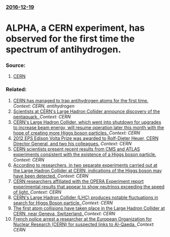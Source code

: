 ### [2016-12-19](/news/2016/12/19/index.md)

# ALPHA, a CERN experiment, has observed for the first time the spectrum of antihydrogen. 




### Source:

1. [CERN](https://home.cern/about/updates/2016/12/alpha-observes-light-spectrum-antimatter-first-time)

### Related:

1. [CERN has managed to trap antihydrogen atoms for the first time. ](/news/2010/11/17/cern-has-managed-to-trap-antihydrogen-atoms-for-the-first-time.md) _Context: CERN, antihydrogen_
2. [Scientists at CERN's Large Hadron Collider announce discovery of the pentaquark. ](/news/2015/07/14/scientists-at-cern-s-large-hadron-collider-announce-discovery-of-the-pentaquark.md) _Context: CERN_
3. [CERN's Large Hadron Collider, which went into shutdown for upgrades to increase beam energy, will resume operation later this month with the hope of creating more Higgs boson particles. ](/news/2015/03/12/cern-s-large-hadron-collider-which-went-into-shutdown-for-upgrades-to-increase-beam-energy-will-resume-operation-later-this-month-with-the.md) _Context: CERN_
4. [2012 EPS Edison Volta Prize was awarded to Rolf-Dieter Heuer, CERN Director General, and two his colleagues.](/news/2012/11/12/2012-eps-edison-volta-prize-was-awarded-to-rolf-dieter-heuer-cern-director-general-and-two-his-colleagues.md) _Context: CERN_
5. [CERN scientists present recent results from CMS and ATLAS experiments consistent with the existence of a Higgs boson particle. ](/news/2012/07/4/cern-scientists-present-recent-results-from-cms-and-atlas-experiments-consistent-with-the-existence-of-a-higgs-boson-particle.md) _Context: CERN_
6. [According to researchers, in two separate experiments carried out at the Large Hadron Collider at CERN, indications of the Higgs boson may have been detected. ](/news/2011/12/13/according-to-researchers-in-two-separate-experiments-carried-out-at-the-large-hadron-collider-at-cern-indications-of-the-higgs-boson-may-h.md) _Context: CERN_
7. [CERN researchers affiliated with the OPERA Experiment report experimental results that appear to show neutrinos exceeding the speed of light. ](/news/2011/09/22/cern-researchers-affiliated-with-the-opera-experiment-report-experimental-results-that-appear-to-show-neutrinos-exceeding-the-speed-of-light.md) _Context: CERN_
8. [CERN's Large Hadron Collider (LHC) produces notable fluctuations in search for Higgs Boson particle. ](/news/2011/07/23/cern-s-large-hadron-collider-lhc-produces-notable-fluctuations-in-search-for-higgs-boson-particle.md) _Context: CERN_
9. [ The first atom collisions have taken place in the Large Hadron Collider at CERN, near Geneva, Switzerland. ](/news/2009/11/23/the-first-atom-collisions-have-taken-place-in-the-large-hadron-collider-at-cern-near-geneva-switzerland.md) _Context: CERN_
10. [ French police arrest a researcher at the European Organization for Nuclear Research (CERN) for suspected links to Al-Qaeda. ](/news/2009/10/9/french-police-arrest-a-researcher-at-the-european-organization-for-nuclear-research-cern-for-suspected-links-to-al-qaeda.md) _Context: CERN_
